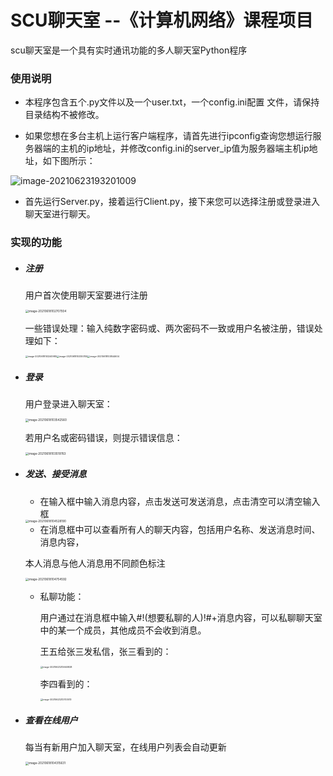 # SCU聊天室 --《计算机网络》课程项目

scu聊天室是一个具有实时通讯功能的多人聊天室Python程序



### 使用说明

- 本程序包含五个.py文件以及一个user.txt，一个config.ini配置 文件，请保持目录结构不被修改。

- 如果您想在多台主机上运行客户端程序，请首先进行ipconfig查询您想运行服务器端的主机的ip地址，并修改config.ini的server_ip值为服务器端主机ip地址，如下图所示：

![image-20210623193201009](C:\Users\kim\AppData\Roaming\Typora\typora-user-images\image-20210623193201009.png)

- 首先运行Server.py，接着运行Client.py，接下来您可以选择注册或登录进入聊天室进行聊天。








### 实现的功能

- ##### 注册

  用户首次使用聊天室要进行注册

  <img src="C:\Users\kim\AppData\Roaming\Typora\typora-user-images\image-20210618102707934.png" alt="image-20210618102707934" style="zoom:33%;" />

  

  

  

  

  

  一些错误处理：输入纯数字密码或、两次密码不一致或用户名被注册，错误处理如下：

  <img src="C:\Users\kim\AppData\Roaming\Typora\typora-user-images\image-20210618103240985.png" alt="image-20210618103240985" style="zoom: 25%;" /><img src="C:\Users\kim\AppData\Roaming\Typora\typora-user-images\image-20210618103300155.png" alt="image-20210618103300155" style="zoom: 25%;" /><img src="C:\Users\kim\AppData\Roaming\Typora\typora-user-images\image-20210618103844604.png" alt="image-20210618103844604" style="zoom: 25%;" />




- ##### 登录

  用户登录进入聊天室：

  <img src="C:\Users\kim\AppData\Roaming\Typora\typora-user-images\image-20210618103542560.png" alt="image-20210618103542560" style="zoom:33%;" />

  若用户名或密码错误，则提示错误信息：

  <img src="C:\Users\kim\AppData\Roaming\Typora\typora-user-images\image-20210618103519763.png" alt="image-20210618103519763" style="zoom:33%;" />

  

- ##### 发送、接受消息

  - 在输入框中输入消息内容，点击发送可发送消息，点击清空可以清空输入框

  <img src="C:\Users\kim\AppData\Roaming\Typora\typora-user-images\image-20210618104528190.png" alt="image-20210618104528190" style="zoom: 33%;" />

  - 在消息框中可以查看所有人的聊天内容，包括用户名称、发送消息时间、消息内容，

  本人消息与他人消息用不同颜色标注

  <img src="C:\Users\kim\AppData\Roaming\Typora\typora-user-images\image-20210618104754592.png" alt="image-20210618104754592" style="zoom:33%;" />

  

  - 私聊功能：

    用户通过在消息框中输入#!(想要私聊的人)!#+消息内容，可以私聊聊天室中的某一个成员，其他成员不会收到消息。

    王五给张三发私信，张三看到的：

    <img src="C:\Users\kim\AppData\Roaming\Typora\typora-user-images\image-20210623212640828.png" alt="image-20210623212640828" style="zoom: 25%;" />

    李四看到的：

    <img src="C:\Users\kim\AppData\Roaming\Typora\typora-user-images\image-20210623212703013.png" alt="image-20210623212703013" style="zoom:25%;" />

  

- ##### 查看在线用户

  每当有新用户加入聊天室，在线用户列表会自动更新

  <img src="C:\Users\kim\AppData\Roaming\Typora\typora-user-images\image-20210618104315631.png" alt="image-20210618104315631" style="zoom:33%;" />



